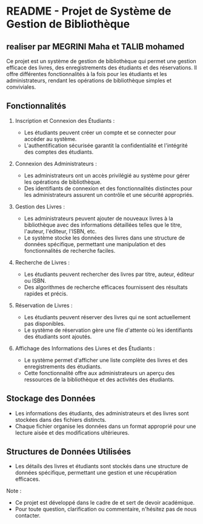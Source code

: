 # README - Projet de Système de Gestion de Bibliothèque

## realiser par MEGRINI Maha et TALIB mohamed

Ce projet est un système de gestion de bibliothèque qui permet une gestion efficace des livres, des enregistrements des étudiants et des réservations. Il offre différentes fonctionnalités à la fois pour les étudiants et les administrateurs, rendant les opérations de bibliothèque simples et conviviales.

## Fonctionnalités

1. Inscription et Connexion des Étudiants :
   - Les étudiants peuvent créer un compte et se connecter pour accéder au système.
   - L'authentification sécurisée garantit la confidentialité et l'intégrité des comptes des étudiants.

2. Connexion des Administrateurs :
   - Les administrateurs ont un accès privilégié au système pour gérer les opérations de bibliothèque.
   - Des identifiants de connexion et des fonctionnalités distinctes pour les administrateurs assurent un contrôle et une sécurité appropriés.

3. Gestion des Livres :
   - Les administrateurs peuvent ajouter de nouveaux livres à la bibliothèque avec des informations détaillées telles que le titre, l'auteur, l'éditeur, l'ISBN, etc.
   - Le système stocke les données des livres dans une structure de données spécifique, permettant une manipulation et des fonctionnalités de recherche faciles.

4. Recherche de Livres :
   - Les étudiants peuvent rechercher des livres par titre, auteur, éditeur ou ISBN.
   - Des algorithmes de recherche efficaces fournissent des résultats rapides et précis.

5. Réservation de Livres :
   - Les étudiants peuvent réserver des livres qui ne sont actuellement pas disponibles.
   - Le système de réservation gère une file d'attente où les identifiants des étudiants sont ajoutés.

6. Affichage des Informations des Livres et des Étudiants :
   - Le système permet d'afficher une liste complète des livres et des enregistrements des étudiants.
   - Cette fonctionnalité offre aux administrateurs un aperçu des ressources de la bibliothèque et des activités des étudiants.

## Stockage des Données

- Les informations des étudiants, des administrateurs et des livres sont stockées dans des fichiers distincts.
- Chaque fichier organise les données dans un format approprié pour une lecture aisée et des modifications ultérieures.

## Structures de Données Utilisées

- Les détails des livres et étudiants sont stockés dans une structure de données spécifique, permettant une gestion et une récupération efficaces.

Note :
- Ce projet est développé dans le cadre de et sert de devoir académique.
- Pour toute question, clarification ou commentaire, n'hésitez pas de nous contacter.
